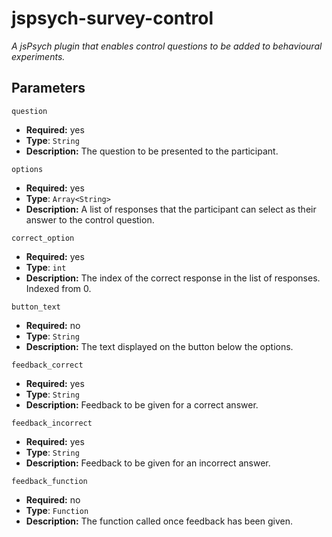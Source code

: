# jspsych-survey-control
_A jsPsych plugin that enables control questions to be added to behavioural experiments._

## Parameters
`question`
- **Required:** yes
- **Type**: `String`
- **Description:** The question to be presented to the participant.

`options`
- **Required:** yes
- **Type**: `Array<String>`
- **Description:** A list of responses that the participant can select as their answer to the control question.

`correct_option`
- **Required:** yes
- **Type**: `int`
- **Description:** The index of the correct response in the list of responses. Indexed from 0.

`button_text`
- **Required:** no
- **Type**: `String`
- **Description:** The text displayed on the button below the options.

`feedback_correct`
- **Required:** yes
- **Type**: `String`
- **Description:** Feedback to be given for a correct answer.

`feedback_incorrect`
- **Required:** yes
- **Type**: `String`
- **Description:** Feedback to be given for an incorrect answer.

`feedback_function`
- **Required:** no
- **Type**: `Function`
- **Description:** The function called once feedback has been given.

